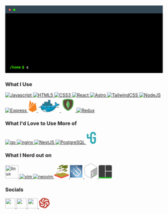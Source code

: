 <p align="center"><img src="cowsayintro.gif" /></p>

### What I Use
<p>
  <a href="https://developer.mozilla.org/en-US/docs/Web/JavaScript" target="_blank" rel="noreferrer">
    <img src="https://raw.githubusercontent.com/danielcranney/readme-generator/main/public/icons/skills/javascript-colored.svg" width="36" height="36" alt="Javascript" title="javaScript"/>
  </a>
<!--  
  <a href="https://www.typescriptlang.org/" target="_blank" rel="noreferrer">
    <img src="https://raw.githubusercontent.com/danielcranney/readme-generator/main/public/icons/skills/typescript-colored.svg" width="36" height="36" alt="TypeScript" title="typescript"/>
  </a>
 --> 
  <a href="https://developer.mozilla.org/en-US/docs/Glossary/HTML5" target="_blank" rel="noreferrer">
    <img src="https://raw.githubusercontent.com/danielcranney/readme-generator/main/public/icons/skills/html5-colored.svg" width="36" height="36" alt="HTML5" title="html5"/>
  </a>
  <a href="https://www.w3.org/TR/CSS/#css" target="_blank" rel="noreferrer">
    <img src="https://raw.githubusercontent.com/danielcranney/readme-generator/main/public/icons/skills/css3-colored.svg" width="36" height="36" alt="CSS3" />
  </a>
  <a href="https://reactjs.org/" target="_blank" rel="noreferrer">
    <img src="https://raw.githubusercontent.com/danielcranney/readme-generator/main/public/icons/skills/react-colored.svg" width="36" height="36" alt="React" title="react"/>
  </a>
  <a href="https://astro.build/" target="_blank" rel="noreferrer">
    <picture>
      <source media="(prefers-color-scheme: light)" srcset="https://astro.build/assets/press/logomark-light.svg">
      <source media="(prefers-color-scheme: dark)" srcset="https://astro.build/assets/press/logomark-dark.svg">
      <img src="https://astro.build/assets/press/logomark-light.svg" width="36" height="36" alt="Astro" title="astro"/>
    </picture>
  </a>
  <a href="https://tailwindcss.com/" target="_blank" rel="noreferrer">
    <img src="https://raw.githubusercontent.com/danielcranney/readme-generator/main/public/icons/skills/tailwindcss-colored.svg" width="40" height="36" alt="TailwindCSS" title="tailwindcss"/>
  </a>
  <a href="https://nodejs.org/en/" target="_blank" rel="noreferrer">
    <img src="https://raw.githubusercontent.com/danielcranney/readme-generator/main/public/icons/skills/nodejs-colored.svg" width="40" alt="NodeJS" title="nodejs"/>
  </a>
  <a href="https://expressjs.com/" target="_blank" rel="noreferrer">
    <picture>
    <source media="(prefers-color-scheme: light)" srcset="https://raw.githubusercontent.com/danielcranney/readme-generator/main/public/icons/skills/express-colored.svg">
    <source media="(prefers-color-scheme: dark)" srcset="https://raw.githubusercontent.com/danielcranney/readme-generator/main/public/icons/skills/express-colored-dark.svg">
    <img src="https://raw.githubusercontent.com/danielcranney/readme-generator/main/public/icons/skills/express-colored-dark.svg" width="40" alt="Express" title="express"/>
  </picture>
  </a>
  <a href="https://firebase.google.com/" target="_blank" rel="noreferrer">
    <img src="./firebase.svg" width="28" alt="Firebase" title="firebase"/>
  </a>
  <a href="https://www.docker.com/" target="_blank" rel="noreferrer">
    <img src="./docker.svg" width="70" alt="docker" title="docker"/>
  </a>
  <a href="https://www.mongodb.com/" target="_blank" rel="noreferrer">
    <img src="mongodb.svg" width="46" height="46" alt="mongodb" title="mongodb"/>
  </a>
  <a href="https://redux.js.org/" target="_blank" rel="noreferrer">
    <img src="https://raw.githubusercontent.com/danielcranney/readme-generator/main/public/icons/skills/redux-colored.svg" width="38" alt="Redux" title="redux"/>
  </a>
</p>

### What I'd Love to Use More of
<p>
  <a href="https://go.dev/" target="_blank" rel="noreferrer">
    <img src="https://cdn.jsdelivr.net/gh/devicons/devicon/icons/go/go-original.svg" height="40" title="go"/>
  </a>
  <a href="https://www.nginx.com/" target="_blank" rel="noreferrer">
    <img src="https://www.vectorlogo.zone/logos/nginx/nginx-icon.svg" height="42" alt="nginx" title="nginx"/>
  </a>
  <a href="https://docs.nestjs.com/" target="_blank" rel="noreferrer">
    <img src="https://raw.githubusercontent.com/danielcranney/readme-generator/main/public/icons/skills/nestjs-colored.svg" width="36" height="36" alt="NestJS" title="nestjs"/>
  </a>
  <a href="https://www.postgresql.org/" target="_blank" rel="noreferrer">
    <img src="https://raw.githubusercontent.com/danielcranney/readme-generator/main/public/icons/skills/postgresql-colored.svg" width="42" alt="PostgreSQL" title="postgresql"/>
  </a>
  <a href="https://grpc.io/" target="_blank" rel="noreferrer">
    <img src="grpc.svg" width="32" alt="grpc" title="grpc"/>
  </a>
</p>

### What I Nerd out on
<p>
  <a href="https://en.wikipedia.org/wiki/Linux" target="_blank" rel="noreferrer">
    <picture>
      <source media="(prefers-color-scheme: light)" srcset="./linux-light.svg">
      <source media="(prefers-color-scheme: dark)" srcset="./linux-dark.svg">    
      <img src="./linux-dark.svg" width="42" height="42" title="linux"/>
    </pictiure>
  <a href="https://en.wikipedia.org/wiki/Vim_(text_editor)" target="_blank" rel="noreferrer">
    <img src="https://cdn.jsdelivr.net/gh/devicons/devicon/icons/vim/vim-original.svg" width="40" title="vim"/>
  <a/>
  <a href="https://neovim.io/" target="_blank" rel="noreferrer">
    <img src="https://www.vectorlogo.zone/logos/neovimio/neovimio-icon.svg" width="40" title="neovim"/>
  <a/>
  </a>
  <a href="https://swaywm.org/" target="_blank" rel="noreferrer">
    <img src="./sway.svg" width="46" title="sway"/>
  <a/>
  <a href="https://i3wm.org/" target="_blank" rel="noreferrer">
    <img src="./i3.svg" width="42" height="42" title="i3"/>
  <a/>
  <a href="https://www.gnu.org/software/bash/" target="_blank" rel="noreferrer">
    <img src="./bash.svg" width="42" alt="bash" title="bash"/>
  <a/>
  <a href="https://github.com/tmux/tmux/wiki" target="_blank" rel="noreferrer">
    <img src="./tmux.svg" width="42" alt="tmux" title="tmux"/>
  <a/>
</p>

### Socials
  <p>
    <a href="https://www.github.com/joshuahamlet" target="_blank" rel="noreferrer" title="github">
      <img src="https://raw.githubusercontent.com/danielcranney/readme-generator/main/public/icons/socials/github-dark.svg" width="32" height="32" />
    </a>
    <a href="https://www.codepen.io/joshuahamlet" target="_blank" rel="noreferrer" title="codepen">
      <img src="https://raw.githubusercontent.com/danielcranney/readme-generator/main/public/icons/socials/codepen-dark.svg" width="32" height="32" />
    </a>
    <a href="https://www.linkedin.com/in/joshuahamlet" target="_blank" rel="noreferrer" title="linkedin">
      <img src="https://raw.githubusercontent.com/danielcranney/readme-generator/main/public/icons/socials/linkedin.svg" width="32" height="32" />
    </a>
    <a href="https://www.codewars.com/users/joshua7hamlet" target="_blank" rel="noreferrer" title="codewars">
      <img src="./codewars.svg" width="34" height="34" />
    </a>
  </p>



<!--
**joshuahamlet/joshuahamlet** is a ✨ _special_ ✨ repository because its `README.md` (this file) appears on your GitHub profile.

Here are some ideas to get you started:

- 🔭 I’m currently working on ...
- 🌱 I’m currently learning ...
- 👯 I’m looking to collaborate on ...
- 🤔 I’m looking for help with ...
- 💬 Ask me about ...
- 📫 How to reach me: ...
- 😄 Pronouns: ...
- ⚡ Fun fact: ...
-->

